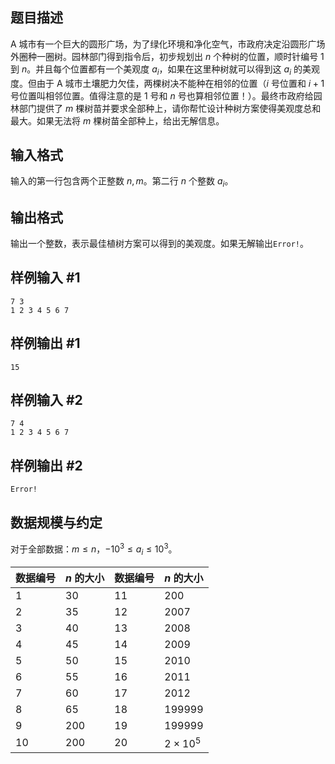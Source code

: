 ## 题目描述

A 城市有一个巨大的圆形广场，为了绿化环境和净化空气，市政府决定沿圆形广场外圈种一圈树。园林部门得到指令后，初步规划出 $n$ 个种树的位置，顺时针编号 $1$ 到 $n$。并且每个位置都有一个美观度 $a_i$，如果在这里种树就可以得到这 $a_i$ 的美观度。但由于 A 城市土壤肥力欠佳，两棵树决不能种在相邻的位置（$i$ 号位置和 $i+1$ 号位置叫相邻位置。值得注意的是 $1$ 号和 $n$ 号也算相邻位置！）。最终市政府给园林部门提供了 $m$ 棵树苗并要求全部种上，请你帮忙设计种树方案使得美观度总和最大。如果无法将 $m$ 棵树苗全部种上，给出无解信息。

## 输入格式

输入的第一行包含两个正整数 $n,m$。第二行 $n$ 个整数 $a_i$。

## 输出格式

输出一个整数，表示最佳植树方案可以得到的美观度。如果无解输出`Error!`。

## 样例输入 #1

```plain
7 3
1 2 3 4 5 6 7
```

## 样例输出 #1

```plain
15
```

## 样例输入 #2

```plain
7 4
1 2 3 4 5 6 7
```

## 样例输出 #2

```plain
Error!
```

## 数据规模与约定

对于全部数据：$m\leq n$，$-10^3\leq a_i\leq 10^3$。

| 数据编号 | $n$ 的大小 | 数据编号 | $n$ 的大小 |
| -------- | ---------- | -------- | ---------- |
| $1$      | $30$       | $11$     | $200$      |
| $2$      | $35$       | $12$     | $2007$     |
| $3$      | $40$       | $13$     | $2008$     |
| $4$      | $45$       | $14$     | $2009$     |
| $5$      | $50$       | $15$     | $2010$     |
| $6$      | $55$       | $16$     | $2011$     |
| $7$      | $60$       | $17$     | $2012$     |
| $8$      | $65$       | $18$     | $199999$   |
| $9$      | $200$      | $19$     | $199999$   |
| $10$     | $200$      | $20$     | $2\times 10^5$   |

